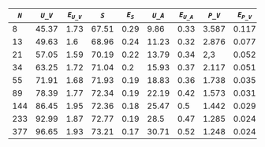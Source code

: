 ﻿| ***`N`*** | ***`U_V`*** | ***`E`<sub>`U_V`</sub>*** | ***`S`*** | ***`E`<sub>`S`</sub>*** | ***`U_A`*** | ***`E`<sub>`U_A`</sub>*** | ***`P_V`*** | ***`E`<sub>`P_V`</sub>*** | ***`P_A`*** | ***`E`<sub>`P_A`</sub>*** |
|-----------|-------------|---------------------------|-----------|-------------------------|-------------|---------------------------|-------------|---------------------------|-------------|---------------------------|
| 8         | 45.37       | 1.73                      | 67.51     | 0.29                    | 9.86        | 0.33                      | 3.587       | 0.117                     | 11.566      | 0.491                     |
| 13        | 49.63       | 1.6                       | 68.96     | 0.24                    | 11.23       | 0.32                      | 2.876       | 0.077                     | 8.851       | 0.307                     |
| 21        | 57.05       | 1.59                      | 70.19     | 0.22                    | 13.79       | 0.34                      | 2,3         | 0.052                     | 6.767       | 0.19                      |
| 34        | 63.25       | 1.72                      | 71.04     | 0.2                     | 15.93       | 0.37                      | 2.117       | 0.051                     | 5.75        | 0.143                     |
| 55        | 71.91       | 1.68                      | 71.93     | 0.19                    | 18.83       | 0.36                      | 1.738       | 0.035                     | 4.554       | 0.091                     |
| 89        | 78.39       | 1.77                      | 72.34     | 0.19                    | 22.19       | 0.42                      | 1.573       | 0.031                     | 3.897       | 0.077                     |
| 144       | 86.45       | 1.95                      | 72.36     | 0.18                    | 25.47       | 0.5                       | 1.442       | 0.029                     | 3.433       | 0.072                     |
| 233       | 92.99       | 1.87                      | 72.77     | 0.19                    | 28.5        | 0.47                      | 1.285       | 0.024                     | 2.945       | 0.052                     |
| 377       | 96.65       | 1.93                      | 73.21     | 0.17                    | 30.71       | 0.52                      | 1.248       | 0.024                     | 2.736       | 0.047                     |
